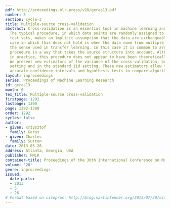 ```yaml
---
pdf: http://proceedings.mlr.press/v28/geras13.pdf
number: 3
section: cycle-3
title: Multiple-source cross-validation
abstract: Cross-validation is an essential tool in machine learning and statistics.
  The typical procedure, in which data points are randomly assigned to one of the
  test sets, makes an implicit assumption that the data are exchangeable. A common
  case in which this does not hold is when the data come from multiple sources, in
  the sense used in transfer learning. In this case it is common to arrange the cross-validation
  procedure in a way that takes the source structure into account. Although common
  in practice, this procedure does not appear to have been theoretically analysed.
  We present new estimators of the variance of the cross-validation, both in the multiple-source
  setting and in the standard iid setting. These new estimators allow for much more
  accurate confidence intervals and hypothesis tests to compare algorithms.
layout: inproceedings
series: Proceedings of Machine Learning Research
id: geras13
month: 0
tex_title: Multiple-source cross-validation
firstpage: 1292
lastpage: 1300
page: 1292-1300
order: 1292
cycles: false
author:
- given: Krzysztof
  family: Geras
- given: Charles
  family: Sutton
date: 2013-05-26
address: Atlanta, Georgia, USA
publisher: PMLR
container-title: Proceedings of the 30th International Conference on Machine Learning
volume: '28'
genre: inproceedings
issued:
  date-parts:
  - 2013
  - 5
  - 26
# Format based on citeproc: http://blog.martinfenner.org/2013/07/30/citeproc-yaml-for-bibliographies/
---
```


